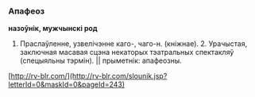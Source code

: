 ### Апафеоз
**назоўнік, мужчынскі род**

1. Праслаўленне, узвелічэнне каго-, чаго-н. (кніжнае). 2. Урачыстая, заключная масавая сцэна некаторых тэатральных спектакляў (спецыяльны тэрмін). || прыметнік: апафеозны.

<a rel="author">[http://rv-blr.com/](http://rv-blr.com/slounik.jsp?letterId=0&maskId=0&pageId=243)</a>
